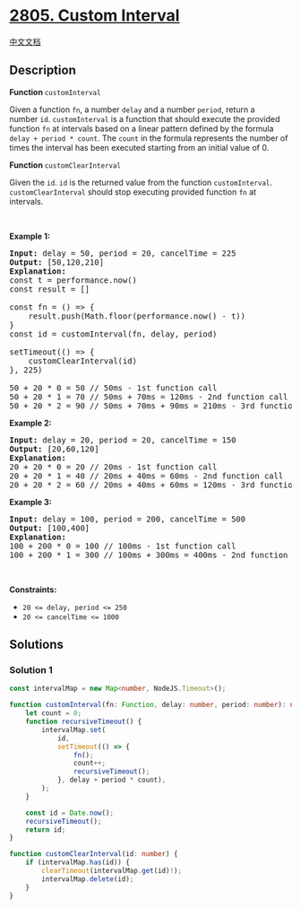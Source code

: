 # [2805. Custom Interval](https://leetcode.com/problems/custom-interval)

[中文文档](/solution/2800-2899/2805.Custom%20Interval/README.md)

## Description

<p><strong>Function&nbsp;</strong><code>customInterval</code></p>

<p>Given a function <code>fn</code>, a number <code>delay</code> and a number <code>period</code>, return&nbsp;a number&nbsp;<code>id</code>. <code>customInterval</code>&nbsp;is a function that should execute the provided function <code>fn</code> at intervals based on a linear pattern defined by the formula <code>delay&nbsp;+ period&nbsp;* count</code>.&nbsp;The <code>count</code> in the formula&nbsp;represents the number of times the interval has been&nbsp;executed starting from an initial value of 0.</p>

<p><strong>Function </strong><code>customClearInterval</code>&nbsp;</p>

<p>Given the&nbsp;<code>id</code>. <code>id</code>&nbsp;is the&nbsp;returned value from&nbsp;the function&nbsp;<code>customInterval</code>. <code>customClearInterval</code>&nbsp;should stop executing&nbsp;provided function <code>fn</code> at intervals.</p>

<p>&nbsp;</p>
<p><strong class="example">Example 1:</strong></p>

<pre>
<strong>Input:</strong> delay = 50, period = 20, cancelTime = 225
<strong>Output:</strong> [50,120,210]
<strong>Explanation:</strong> 
const t = performance.now()&nbsp;&nbsp;
const result = []
&nbsp; &nbsp; &nbsp; &nbsp;&nbsp;
const fn = () =&gt; {
    result.push(Math.floor(performance.now() - t))
}
const id = customInterval(fn, delay, period)
        
setTimeout(() =&gt; {
    customClearInterval(id)
}, 225)

50 + 20 * 0 = 50 // 50ms - 1st function call
50 + 20&nbsp;* 1 = 70 // 50ms + 70ms = 120ms - 2nd function call
50 + 20 * 2 = 90 // 50ms + 70ms + 90ms = 210ms - 3rd function call
</pre>

<p><strong class="example">Example 2:</strong></p>

<pre>
<strong>Input:</strong> delay = 20, period = 20, cancelTime = 150
<strong>Output:</strong> [20,60,120]
<strong>Explanation:</strong> 
20 + 20 * 0 = 20 // 20ms - 1st function call
20 + 20&nbsp;* 1 = 40 // 20ms + 40ms = 60ms - 2nd function call
20 + 20 * 2 = 60 // 20ms + 40ms + 60ms = 120ms - 3rd function call
</pre>

<p><strong class="example">Example 3:</strong></p>

<pre>
<strong>Input:</strong> delay = 100, period = 200, cancelTime = 500
<strong>Output:</strong> [100,400]
<strong>Explanation:</strong> 
100 + 200 * 0 = 100 // 100ms - 1st function call
100 + 200&nbsp;* 1 = 300 // 100ms + 300ms = 400ms - 2nd function call
</pre>

<p>&nbsp;</p>
<p><strong>Constraints:</strong></p>

<ul>
	<li><code>20 &lt;= delay, period &lt;= 250</code></li>
	<li><code>20 &lt;= cancelTime &lt;= 1000</code></li>
</ul>

## Solutions

### Solution 1

<!-- tabs:start -->

```ts
const intervalMap = new Map<number, NodeJS.Timeout>();

function customInterval(fn: Function, delay: number, period: number): number {
    let count = 0;
    function recursiveTimeout() {
        intervalMap.set(
            id,
            setTimeout(() => {
                fn();
                count++;
                recursiveTimeout();
            }, delay + period * count),
        );
    }

    const id = Date.now();
    recursiveTimeout();
    return id;
}

function customClearInterval(id: number) {
    if (intervalMap.has(id)) {
        clearTimeout(intervalMap.get(id)!);
        intervalMap.delete(id);
    }
}
```

<!-- tabs:end -->

<!-- end -->
